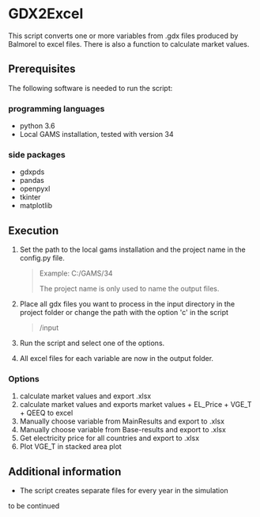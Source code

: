 # GDX2Excel

This script converts one or more variables from .gdx files produced by Balmorel to excel files.
There is also a function to calculate market values.

## Prerequisites

The following software is needed to run the script:

### programming languages
- python 3.6
- Local GAMS installation, tested with version 34

### side packages
- gdxpds
- pandas
- openpyxl
- tkinter
- matplotlib

## Execution

1. Set the path to the local gams installation and the project name in the config.py file.
	> Example: C:/GAMS/34
	>
	> The project name is only used to name the output files.
	
2. Place all gdx files you want to process in the input directory in the project folder or change the path with the option 'c' in the script
	> /input
	
3. Run the script and select one of the options.

4. All excel files for each variable are now in the output folder.

### Options
1. calculate market values and export .xlsx
2. calculate market values and exports market values + EL_Price + VGE_T + QEEQ to excel
3. Manually choose variable from MainResults and export to .xlsx
4. Manually choose variable from Base-results and export to .xlsx
5. Get electricity price for all countries and export to .xlsx
6. Plot VGE_T in stacked area plot

## Additional information
- The script creates separate files for every year in the simulation



to be continued
